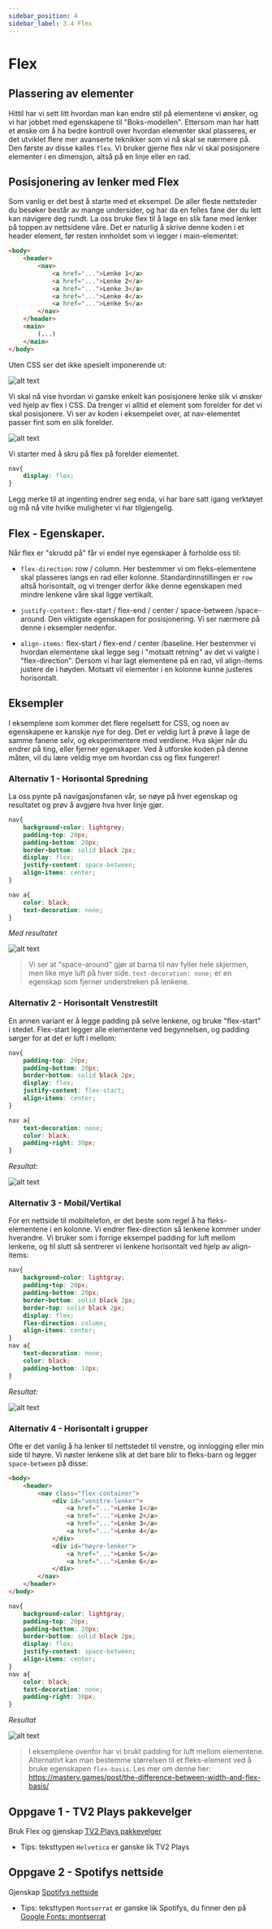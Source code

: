 ```yaml
---
sidebar_position: 4
sidebar_label: 3.4 Flex
---
```


# Flex

## Plassering av elementer

Hittil har vi sett litt hvordan man kan endre stil på elementene vi ønsker, og vi har jobbet med egenskapene til "Boks-modellen". Ettersom man har hatt et ønske om å ha bedre kontroll over hvordan elementer skal plasseres, er det utviklet flere mer avanserte teknikker som vi nå skal se nærmere på. Den første av disse kalles `flex`. Vi bruker gjerne flex når vi skal posisjonere elementer i en dimensjon, altså på en linje eller en rad. 


## Posisjonering av lenker med Flex

Som vanlig er det best å starte med et eksempel. De aller fleste nettsteder du besøker består av mange undersider, og har da en felles fane der du lett kan navigere deg rundt. La oss bruke flex til å lage en slik fane med lenker på toppen av nettsidene våre. Det er naturlig å skrive denne koden i et header element, før resten innholdet som vi legger i main-elementet:

```html
<body>
    <header>
        <nav>
            <a href="...">Lenke 1</a>
            <a href="...">Lenke 2</a>
            <a href="...">Lenke 3</a>
            <a href="...">Lenke 4</a>
            <a href="...">Lenke 5</a>
        </nav>
    </header>
    <main>
        (...)
    </main>
</body>
```
Uten CSS ser det ikke spesielt imponerende ut:

![alt text](./bilder/3_4%20flex/navbar1.png)

Vi skal nå vise hvordan vi ganske enkelt kan posisjonere lenke slik vi ønsker ved hjelp av flex i CSS. Da trenger vi alltid et element som forelder for det vi skal posisjonere. Vi ser av koden i eksempelet over, at nav-elementet passer fint som en slik forelder.

![alt text](./bilder/3_4%20flex/flexboks.png)

Vi starter med å skru på flex på forelder elementet.

```css
nav{
    display: flex;
}
```

Legg merke til at ingenting endrer seg enda, vi har bare satt igang verktøyet og må nå vite hvilke muligheter vi har tilgjengelig.

## Flex - Egenskaper.

Når flex er "skrudd på" får vi endel nye egenskaper å forholde oss til:

* `flex-direction`: row / column. Her bestemmer vi om fleks-elementene skal plasseres langs en rad eller kolonne. Standardinnstillingen er `row` altså horisontalt, og vi trenger derfor ikke denne egenskapen med mindre lenkene våre skal ligge vertikalt.

* `justify-content:` flex-start / flex-end / center / space-between /space-around. Den viktigste egenskapen for posisjonering. Vi ser nærmere på denne i eksempler nedenfor.

* `align-items:` flex-start / flex-end / center /baseline. Her bestemmer vi hvordan elementene skal legge seg i "motsatt retning" av det vi valgte i "flex-direction". Dersom vi har lagt elementene på en rad, vil align-items justere de i høyden. Motsatt vil elementer i en kolonne kunne justeres horisontalt. 

## Eksempler

I eksemplene som kommer det flere regelsett for CSS, og noen av egenskapene er kanskje nye for deg. Det er veldig lurt å prøve å lage de samme fanene selv, og eksperimentere med verdiene. Hva skjer når du endrer på ting, eller fjerner egenskaper. Ved å utforske koden på denne måten, vil du lære veldig mye om hvordan css og flex fungerer! 

### Alternativ 1 - Horisontal Spredning

La oss pynte på navigasjonsfanen vår, se nøye på hver egenskap og resultatet og prøv å avgjøre hva hver linje gjør.

```css
nav{
    background-color: lightgrey;
    padding-top: 20px;
    padding-bottom: 20px;
    border-bottom: solid black 2px;
    display: flex;
    justify-content: space-between;
    align-items: center;
}

nav a{
    color: black;
    text-decoration: none;
}
```

*Med resultatet*

![alt text](./bilder/3_4%20flex/navbar2.png)



> Vi ser at "space-around" gjør at barna til nav fyller hele skjermen, men like mye luft på 
> hver side. `text-decoration: none;` er en egenskap som fjerner understreken på lenkene. 

### Alternativ 2 - Horisontalt Venstrestilt

En annen variant er å legge padding på selve lenkene, og bruke "flex-start" i stedet. Flex-start legger alle elementene ved begynnelsen, og padding sørger for at det er luft i mellom:

```css
nav{
    padding-top: 20px;
    padding-bottom: 20px;
    border-bottom: solid black 2px;
    display: flex;
    justify-content: flex-start;
    align-items: center;
}

nav a{
    text-decoration: none;
    color: black;
    padding-right: 30px;
}
```

*Resultat:*

![alt text](./bilder/3_4%20flex/navbar3.png)



### Alternativ 3 - Mobil/Vertikal

For en nettside til mobiltelefon, er det beste som regel å ha fleks-elementene i en kolonne. Vi endrer flex-direction så lenkene kommer under hverandre. Vi bruker som i forrige eksempel padding for luft mellom lenkene, og til slutt så sentrerer vi lenkene horisontalt ved hjelp av align-items:

```css
nav{
    background-color: lightgray;
    padding-top: 20px;
    padding-bottom: 20px;
    border-bottom: solid black 2px;
    border-top: solid black 2px;
    display: flex;
    flex-direction: column;
    align-items: center;
}  
nav a{
    text-decoration: none;
    color: black;
    padding-bottom: 10px;
}
```
*Resultat:*

![alt text](./bilder/3_4%20flex/navbar5.png)

### Alternativ 4 - Horisontalt i grupper

Ofte er det vanlig å ha lenker til nettstedet til venstre, og innlogging eller min side til høyre. Vi nøster lenkene slik at det bare blir to fleks-barn og legger `space-between` på disse:

```html
<body>
    <header>
        <nav class="flex-container">
            <div id="venstre-lenker">
                <a href="...">Lenke 1</a>
                <a href="...">Lenke 2</a>
                <a href="...">Lenke 3</a>
                <a href="...">Lenke 4</a>
            </div>
            <div id="høyre-lenker">
                <a href="...">Lenke 5</a>
                <a href="...">Lenke 6</a>
            </div>
        </nav>
    </header>
</body>
```

```css
nav{
    background-color: lightgray;
    padding-top: 20px;
    padding-bottom: 20px;
    border-bottom: solid black 2px;
    display: flex;
    justify-content: space-between;
    align-items: center;
}  
nav a{
    color: black;
    text-decoration: none;
    padding-right: 30px;
}
```

*Resultat*

![alt text](./bilder/3_4%20flex/navbar4.png)


> I eksemplene ovenfor har vi brukt padding for luft mellom elementene. Alternativt kan man 
> bestemme størrelsen til et fleks-element ved å bruke egenskapen `flex-basis`. Les mer om 
> denne her: https://mastery.games/post/the-difference-between-width-and-flex-basis/

## Oppgave 1 - TV2 Plays pakkevelger

Bruk Flex og gjenskap [TV2 Plays pakkevelger](https://play.tv2.no/pakker)

- Tips: teksttypen `Helvetica` er ganske lik TV2 Plays

## Oppgave 2 - Spotifys nettside

Gjenskap [Spotifys nettside](https://open.spotify.com/) 

- Tips: teksttypen `Montserrat` er ganske lik Spotifys, du finner den på [Google Fonts: montserrat](https://fonts.google.com/specimen/Montserrat)


